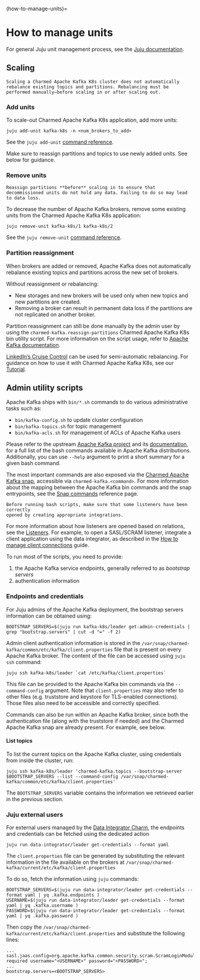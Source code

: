 (how-to-manage-units)=
# How to manage units

For general Juju unit management process, see the [Juju documentation](https://juju.is/docs/juju/manage-units).

## Scaling

```{note}
Scaling a Charmed Apache Kafka K8s cluster does not automatically rebalance existing topics and partitions. Rebalancing must be performed manually—before scaling in or after scaling out.
```

### Add units

To scale-out Charmed Apache Kafka K8s application, add more units:

```shell
juju add-unit kafka-k8s -n <num_brokers_to_add>
```

See the `juju add-unit` [command reference](https://documentation.ubuntu.com/juju/latest/reference/juju-cli/list-of-juju-cli-commands/add-unit/).

Make sure to reassign partitions and topics to use newly added units. See below for guidance.

### Remove units

```{caution}
Reassign partitions **before** scaling in to ensure that decommissioned units do not hold any data. Failing to do so may lead to data loss.
```

To decrease the number of Apache Kafka brokers, remove some existing units from the Charmed Apache Kafka K8s application:

```shell
juju remove-unit kafka-k8s/1 kafka-k8s/2
```

See the `juju remove-unit` [command reference](https://documentation.ubuntu.com/juju/latest/reference/juju-cli/list-of-juju-cli-commands/remove-unit/).

### Partition reassignment

When brokers are added or removed, Apache Kafka does not automatically rebalance existing topics and partitions across the new set of brokers.

Without reassignment or rebalancing:

* New storages and new brokers will be used only when new topics and new partitions are created. 
* Removing a broker can result in permanent data loss if the partitions are not replicated on another broker.

Partition reassignment can still be done manually by the admin user by using the 
`charmed-kafka.reassign-partitions` Charmed Apache Kafka K8s bin utility script. 
For more information on the script usage, refer to [Apache Kafka documentation](https://kafka.apache.org/documentation/#basic_ops_partitionassignment). 

[LinkedIn’s Cruise Control](https://github.com/linkedin/cruise-control) can be used for semi-automatic rebalancing. For guidance on how to use it with Charmed Apache Kafka K8s, see our [Tutorial](tutorial-rebalance-partitions).

## Admin utility scripts

Apache Kafka ships with `bin/*.sh` commands to do various administrative tasks such as:

* `bin/kafka-config.sh` to update cluster configuration
* `bin/kafka-topics.sh` for topic management
* `bin/kafka-acls.sh` for management of ACLs of Apache Kafka users

Please refer to the upstream [Apache Kafka project](https://github.com/apache/kafka/tree/trunk/bin) and its [documentation](https://kafka.apache.org/documentation/#basic_ops),
for a full list of the bash commands available in Apache Kafka distributions.
Additionally, you can use `--help` argument to print a short summary for a given bash command.

The most important commands are also exposed via the [Charmed Apache Kafka snap](https://snapcraft.io/charmed-kafka),
accessible via `charmed-kafka.<command>`.
For more information about the mapping between the Apache Kafka bin commands and the snap entrypoints, see the [Snap commands](reference-snap-commands) reference page.

```{caution}
Before running bash scripts, make sure that some listeners have been correctly 
opened by creating appropriate integrations. 
```

For more information about how listeners are opened based on relations, see the [Listeners](reference-broker-listeners).
For example, to open a SASL/SCRAM listener, integrate a client application using the data integrator, as described in the [How to manage client connections](how-to-client-connections) guide.

To run most of the scripts, you need to provide:

1. the Apache Kafka service endpoints, generally referred to as *bootstrap servers*
2. authentication information

### Endpoints and credentials

For Juju admins of the Apache Kafka deployment, the bootstrap servers information can
be obtained using:

```shell
BOOTSTRAP_SERVERS=$(juju run kafka-k8s/leader get-admin-credentials | grep "bootstrap.servers" | cut -d "=" -f 2)
```

Admin client authentication information is stored in the
`/var/snap/charmed-kafka/common/etc/kafka/client.properties` file that is present on every Apache Kafka broker.
The content of the file can be accessed using `juju ssh` command:

```shell
juju ssh kafka-k8s/leader `cat /etc/kafka/client.properties`
```

This file can be provided to the Apache Kafka bin commands via the `--command-config`
argument. Note that `client.properties` may also refer to other files (e.g. truststore and keystore for TLS-enabled connections).
Those files also need to be accessible and correctly specified.

Commands can also be run within an Apache Kafka broker, since both the authentication
file (along with the truststore if needed) and the Charmed Apache Kafka snap are
already present. For example, see below.

#### List topics

To list the current topics on the Apache Kafka cluster, using credentials from inside the cluster, run:

```shell
juju ssh kafka-k8s/leader 'charmed-kafka.topics --bootstrap-server $BOOTSTRAP_SERVERS --list --command-config /var/snap/charmed-kafka/common/etc/kafka/client.properties'
```

The `BOOTSTRAP_SERVERS` variable contains the information we retrieved earlier in the previous section.

### Juju external users

For external users managed by the [Data Integrator Charm](https://charmhub.io/data-integrator), the endpoints and credentials can be fetched using the dedicated action

```shell
juju run data-integrator/leader get-credentials --format yaml
```

The `client.properties` file can be generated by substituting the relevant information in the
file available on the brokers at `/var/snap/charmed-kafka/current/etc/kafka/client.properties`

To do so, fetch the information using `juju` commands:

```shell
BOOTSTRAP_SERVERS=$(juju run data-integrator/leader get-credentials --format yaml | yq .kafka.endpoints )
USERNAME=$(juju run data-integrator/leader get-credentials --format yaml | yq .kafka.username )
PASSWORD=$(juju run data-integrator/leader get-credentials --format yaml | yq .kafka.password )
```

Then copy the `/var/snap/charmed-kafka/current/etc/kafka/client.properties` and substitute the following lines:

```shell
...
sasl.jaas.config=org.apache.kafka.common.security.scram.ScramLoginModule required username="<USERNAME>" password="<PASSWORD>";
...
bootstrap.servers=<BOOTSTRAP_SERVERS>
```
